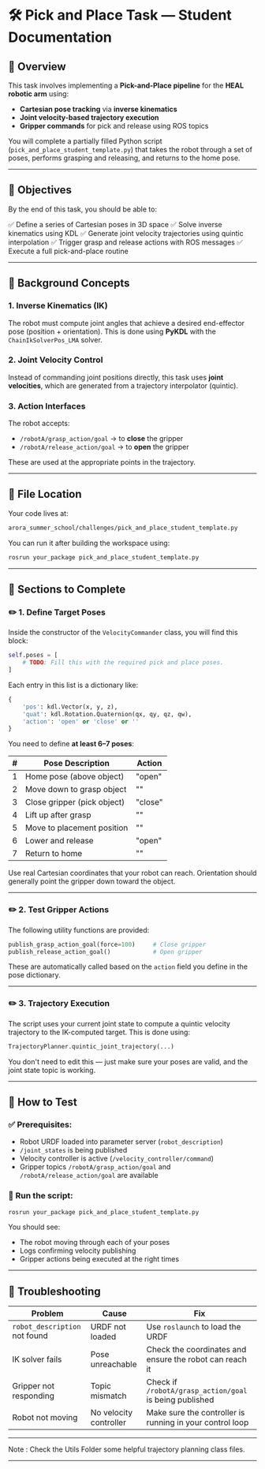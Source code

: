 # 🛠️ Pick and Place Task — Student Documentation

## 📄 Overview

This task involves implementing a **Pick-and-Place pipeline** for the **HEAL robotic arm** using:

* **Cartesian pose tracking** via **inverse kinematics**
* **Joint velocity-based trajectory execution**
* **Gripper commands** for pick and release using ROS topics

You will complete a partially filled Python script (`pick_and_place_student_template.py`) that takes the robot through a set of poses, performs grasping and releasing, and returns to the home pose.

---

## 🎯 Objectives

By the end of this task, you should be able to:

✅ Define a series of Cartesian poses in 3D space
✅ Solve inverse kinematics using KDL
✅ Generate joint velocity trajectories using quintic interpolation
✅ Trigger grasp and release actions with ROS messages
✅ Execute a full pick-and-place routine

---

## 🧠 Background Concepts

### 1. **Inverse Kinematics (IK)**

The robot must compute joint angles that achieve a desired end-effector pose (position + orientation).
This is done using **PyKDL** with the `ChainIkSolverPos_LMA` solver.

### 2. **Joint Velocity Control**

Instead of commanding joint positions directly, this task uses **joint velocities**, which are generated from a trajectory interpolator (quintic).

### 3. **Action Interfaces**

The robot accepts:

* `/robotA/grasp_action/goal` → to **close** the gripper
* `/robotA/release_action/goal` → to **open** the gripper

These are used at the appropriate points in the trajectory.

---

## 📁 File Location

Your code lives at:

```bash
arora_summer_school/challenges/pick_and_place_student_template.py
```

You can run it after building the workspace using:

```bash
rosrun your_package pick_and_place_student_template.py
```

---

## 🧩 Sections to Complete

### ✏️ 1. Define Target Poses

Inside the constructor of the `VelocityCommander` class, you will find this block:

```python
self.poses = [
    # TODO: Fill this with the required pick and place poses.
]
```

Each entry in this list is a dictionary like:

```python
{
    'pos': kdl.Vector(x, y, z),
    'quat': kdl.Rotation.Quaternion(qx, qy, qz, qw),
    'action': 'open' or 'close' or ''
}
```

You need to define **at least 6–7 poses**:

| # | Pose Description            | Action  |
| - | --------------------------- | ------- |
| 1 | Home pose (above object)    | "open"  |
| 2 | Move down to grasp object   | ""      |
| 3 | Close gripper (pick object) | "close" |
| 4 | Lift up after grasp         | ""      |
| 5 | Move to placement position  | ""      |
| 6 | Lower and release           | "open"  |
| 7 | Return to home              | ""      |

Use real Cartesian coordinates that your robot can reach. Orientation should generally point the gripper down toward the object.

---

### ✏️ 2. Test Gripper Actions

The following utility functions are provided:

```python
publish_grasp_action_goal(force=100)     # Close gripper
publish_release_action_goal()            # Open gripper
```

These are automatically called based on the `action` field you define in the pose dictionary.

---

### ✏️ 3. Trajectory Execution

The script uses your current joint state to compute a quintic velocity trajectory to the IK-computed target. This is done using:

```python
TrajectoryPlanner.quintic_joint_trajectory(...)
```

You don't need to edit this — just make sure your poses are valid, and the joint state topic is working.

---

## 🧪 How to Test

### ✅ Prerequisites:

* Robot URDF loaded into parameter server (`robot_description`)
* `/joint_states` is being published
* Velocity controller is active (`/velocity_controller/command`)
* Gripper topics `/robotA/grasp_action/goal` and `/robotA/release_action/goal` are available

### 🚀 Run the script:

```bash
rosrun your_package pick_and_place_student_template.py
```

You should see:

* The robot moving through each of your poses
* Logs confirming velocity publishing
* Gripper actions being executed at the right times

---

## 🧰 Troubleshooting

| Problem                       | Cause                  | Fix                                                      |
| ----------------------------- | ---------------------- | -------------------------------------------------------- |
| `robot_description` not found | URDF not loaded        | Use `roslaunch` to load the URDF                         |
| IK solver fails               | Pose unreachable       | Check the coordinates and ensure the robot can reach it  |
| Gripper not responding        | Topic mismatch         | Check if `/robotA/grasp_action/goal` is being published  |
| Robot not moving              | No velocity controller | Make sure the controller is running in your control loop |

---

Note : Check the Utils Folder some helpful trajectory planning class files.

---
